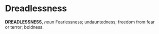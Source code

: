 # Dreadlessness

**DREADLESSNESS**, _noun_ Fearlessness; undauntedness; freedom from fear or terror; boldness.